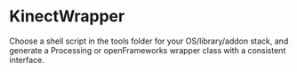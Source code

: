 # KinectWrapper

Choose a shell script in the tools folder for your OS/library/addon stack, and generate a Processing or openFrameworks wrapper class with a consistent interface.
